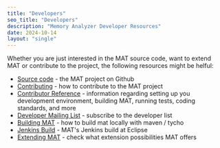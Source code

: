 ```yaml
---
title: "Developers"
seo_title: "Developers"
description: "Memory Analyzer Developer Resources"
date: 2024-10-14
layout: "single"
---
```


Whether you are just interested in the MAT source code, want to extend MAT or contribute to the project, the following resources might be helful:

- [Source code](https://github.com/eclipse-mat/mat) - the MAT project on Github
- [Contributing](https://github.com/eclipse-mat/mat/blob/master/CONTRIBUTING.md) - how to contribute to the MAT project
- [Contributor Reference](https://github.com/eclipse-mat/mat/blob/master/dev-doc/Contributor_Reference.md) - information regarding setting up you development environment, building MAT, running tests, coding standards, and more
- [Developer Mailing List](https://dev.eclipse.org/mailman/listinfo/mat-dev) - subscribe to the developer list
- [Building MAT](https://github.com/eclipse-mat/mat/blob/master/dev-doc/Building_MAT_with_Maven.md) - how to build mat locally with maven / tycho
- [Jenkins Build](https://ci.eclipse.org/mat/) - MAT's Jenkins build at Eclipse
- [Extending MAT](https://wiki.eclipse.org/MemoryAnalyzer/Extending_Memory_Analyzer) - check what extension possibilities MAT offers
